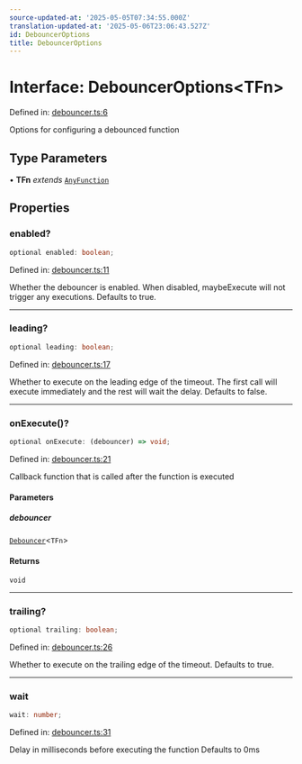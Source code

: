 ```yaml
---
source-updated-at: '2025-05-05T07:34:55.000Z'
translation-updated-at: '2025-05-06T23:06:43.527Z'
id: DebouncerOptions
title: DebouncerOptions
---
```


<!-- DO NOT EDIT: this page is autogenerated from the type comments -->

# Interface: DebouncerOptions\<TFn\>

Defined in: [debouncer.ts:6](https://github.com/TanStack/pacer/blob/main/packages/pacer/src/debouncer.ts#L6)

Options for configuring a debounced function

## Type Parameters

• **TFn** *extends* [`AnyFunction`](../type-aliases/anyfunction.md)

## Properties

### enabled?

```ts
optional enabled: boolean;
```

Defined in: [debouncer.ts:11](https://github.com/TanStack/pacer/blob/main/packages/pacer/src/debouncer.ts#L11)

Whether the debouncer is enabled. When disabled, maybeExecute will not trigger any executions.
Defaults to true.

***

### leading?

```ts
optional leading: boolean;
```

Defined in: [debouncer.ts:17](https://github.com/TanStack/pacer/blob/main/packages/pacer/src/debouncer.ts#L17)

Whether to execute on the leading edge of the timeout.
The first call will execute immediately and the rest will wait the delay.
Defaults to false.

***

### onExecute()?

```ts
optional onExecute: (debouncer) => void;
```

Defined in: [debouncer.ts:21](https://github.com/TanStack/pacer/blob/main/packages/pacer/src/debouncer.ts#L21)

Callback function that is called after the function is executed

#### Parameters

##### debouncer

[`Debouncer`](../classes/debouncer.md)\<`TFn`\>

#### Returns

`void`

***

### trailing?

```ts
optional trailing: boolean;
```

Defined in: [debouncer.ts:26](https://github.com/TanStack/pacer/blob/main/packages/pacer/src/debouncer.ts#L26)

Whether to execute on the trailing edge of the timeout.
Defaults to true.

***

### wait

```ts
wait: number;
```

Defined in: [debouncer.ts:31](https://github.com/TanStack/pacer/blob/main/packages/pacer/src/debouncer.ts#L31)

Delay in milliseconds before executing the function
Defaults to 0ms
